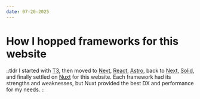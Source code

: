 ```yaml
---
date: 07-20-2025
---
```


# How I hopped frameworks for this website

::tldr
I started with [T3](https://create.t3.gg/), then moved to [Next](https://nextjs.org/), [React](https://react.dev/), [Astro](https://astro.build/), back to [Next](https://nextjs.org/), [Solid](https://solidjs.com/), and finally settled on [Nuxt](https://nuxt.com/) for this website. Each framework had its strengths and weaknesses, but Nuxt provided the best DX and performance for my needs.
::
